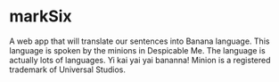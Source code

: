 # markSix

 A web app that will translate our sentences into Banana language. This language is spoken by the minions in Despicable Me. The language is actually lots of languages. Yi kai yai yai bananna! Minion is a registered trademark of Universal Studios.
